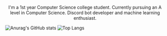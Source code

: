 <p align="center">
I'm a 1st year Computer Science college student. Currently pursuing an A level in Computer Science. Discord bot developer and machine learning enthusiast.
</p>   







![Anurag's GitHub stats](https://github-readme-stats.vercel.app/api?username=bagelwastaken&show_icons=true&theme=tokyonight)
![Top Langs](https://github-readme-stats.vercel.app/api/top-langs/?username=bagelwastaken&layout=compact&theme=tokyonight)

